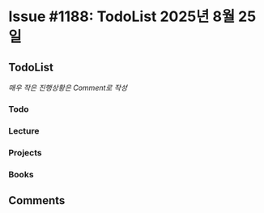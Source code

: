 # Issue #1188: TodoList 2025년 8월 25일

## TodoList

*매우 작은 진행상황은 Comment로 작성*

### Todo  

### Lecture

### Projects

### Books


## Comments

